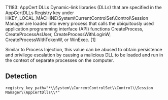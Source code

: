 T1183: AppCert DLLs
Dynamic-link libraries (DLLs) that are specified in the AppCertDLLs Registry key under HKEY_LOCAL_MACHINE\System\CurrentControlSet\Control\Session Manager are loaded into every process that calls the ubiquitously used application programming interface (API) functions CreateProcess, CreateProcessAsUser, CreateProcessWithLoginW, CreateProcessWithTokenW, or WinExec. [1]

Similar to Process Injection, this value can be abused to obtain persistence and privilege escalation by causing a malicious DLL to be loaded and run in the context of separate processes on the computer.

## Detection
```
registry_key_path="*\\System\\CurrentControlSet\\Control\\Session Manager\\AppCertDlls\\*"
```
